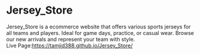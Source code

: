 # Jersey_Store
Jersey_Store is a ecommerce website that offers various sports jerseys for all teams and players. Ideal for game days, practice, or casual wear. Browse our new arrivals and represent your team with style.<br>
Live Page:https://tamjid388.github.io/Jersey_Store/

